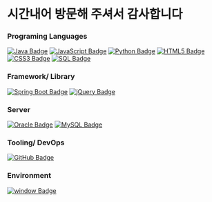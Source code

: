 
# 시간내어 방문해 주셔서 감사합니다

### Programing Languages
[![Java Badge](https://img.shields.io/badge/Java-007396?style=for-the-badge&logo=Java&logoColor=white)](#)
[![JavaScript Badge](https://img.shields.io/badge/JavaScript-F7DF1E?style=for-the-badge&logo=JavaScript&logoColor=black)](#)
[![Python Badge](https://img.shields.io/badge/Python-3776AB?style=for-the-badge&logo=Python&logoColor=white)](#)
[![HTML5 Badge](https://img.shields.io/badge/HTML5-E34F26?style=for-the-badge&logo=HTML5&logoColor=white)](#)
[![CSS3 Badge](https://img.shields.io/badge/CSS3-1572B6?style=for-the-badge&logo=CSS3&logoColor=white)](#)
[![SQL Badge](https://img.shields.io/badge/SQL-4479A1?style=for-the-badge&logo=MySQL&logoColor=white)](#)

### Framework/ Library
[![Spring Boot Badge](https://img.shields.io/badge/Spring_Boot-6DB33F?style=for-the-badge&logo=SpringBoot&logoColor=white)](#)
[![jQuery Badge](https://img.shields.io/badge/jQuery-0769AD?style=for-the-badge&logo=jQuery&logoColor=white)](#)

### Server
[![Oracle Badge](https://img.shields.io/badge/Oracle-F80000?style=for-the-badge&logo=Oracle&logoColor=white)](#)
[![MySQL Badge](https://img.shields.io/badge/MySQL-4479A1?style=for-the-badge&logo=MySQL&logoColor=white)](#)

### Tooling/ DevOps
[![GitHub Badge](https://img.shields.io/badge/GitHub-181717?style=for-the-badge&logo=GitHub&logoColor=white)](#)

### Environment
[![window Badge](https://img.shields.io/badge/Window-0078D6?style=for-the-badge&logo=windows&logoColor=white)](#)

